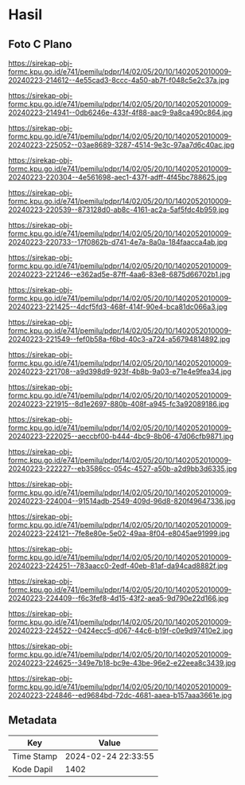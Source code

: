 # Hasil

## Foto C Plano

https://sirekap-obj-formc.kpu.go.id/e741/pemilu/pdpr/14/02/05/20/10/1402052010009-20240223-214612--4e55cad3-8ccc-4a50-ab7f-f048c5e2c37a.jpg

https://sirekap-obj-formc.kpu.go.id/e741/pemilu/pdpr/14/02/05/20/10/1402052010009-20240223-214941--0db6246e-433f-4f88-aac9-9a8ca490c864.jpg

https://sirekap-obj-formc.kpu.go.id/e741/pemilu/pdpr/14/02/05/20/10/1402052010009-20240223-225052--03ae8689-3287-4514-9e3c-97aa7d6c40ac.jpg

https://sirekap-obj-formc.kpu.go.id/e741/pemilu/pdpr/14/02/05/20/10/1402052010009-20240223-220304--4e561698-aec1-437f-adff-4f45bc788625.jpg

https://sirekap-obj-formc.kpu.go.id/e741/pemilu/pdpr/14/02/05/20/10/1402052010009-20240223-220539--873128d0-ab8c-4161-ac2a-5af5fdc4b959.jpg

https://sirekap-obj-formc.kpu.go.id/e741/pemilu/pdpr/14/02/05/20/10/1402052010009-20240223-220733--17f0862b-d741-4e7a-8a0a-184faacca4ab.jpg

https://sirekap-obj-formc.kpu.go.id/e741/pemilu/pdpr/14/02/05/20/10/1402052010009-20240223-221246--e362ad5e-87ff-4aa6-83e8-6875d66702b1.jpg

https://sirekap-obj-formc.kpu.go.id/e741/pemilu/pdpr/14/02/05/20/10/1402052010009-20240223-221425--4dcf5fd3-468f-414f-90e4-bca81dc066a3.jpg

https://sirekap-obj-formc.kpu.go.id/e741/pemilu/pdpr/14/02/05/20/10/1402052010009-20240223-221549--fef0b58a-f6bd-40c3-a724-a56794814892.jpg

https://sirekap-obj-formc.kpu.go.id/e741/pemilu/pdpr/14/02/05/20/10/1402052010009-20240223-221708--a9d398d9-923f-4b8b-9a03-e71e4e9fea34.jpg

https://sirekap-obj-formc.kpu.go.id/e741/pemilu/pdpr/14/02/05/20/10/1402052010009-20240223-221915--8d1e2697-880b-408f-a945-fc3a92089186.jpg

https://sirekap-obj-formc.kpu.go.id/e741/pemilu/pdpr/14/02/05/20/10/1402052010009-20240223-222025--aeccbf00-b444-4bc9-8b06-47d06cfb9871.jpg

https://sirekap-obj-formc.kpu.go.id/e741/pemilu/pdpr/14/02/05/20/10/1402052010009-20240223-222227--eb3586cc-054c-4527-a50b-a2d9bb3d6335.jpg

https://sirekap-obj-formc.kpu.go.id/e741/pemilu/pdpr/14/02/05/20/10/1402052010009-20240223-224004--91514adb-2549-409d-96d8-820f49647336.jpg

https://sirekap-obj-formc.kpu.go.id/e741/pemilu/pdpr/14/02/05/20/10/1402052010009-20240223-224121--7fe8e80e-5e02-49aa-8f04-e8045ae91999.jpg

https://sirekap-obj-formc.kpu.go.id/e741/pemilu/pdpr/14/02/05/20/10/1402052010009-20240223-224251--783aacc0-2edf-40eb-81af-da94cad8882f.jpg

https://sirekap-obj-formc.kpu.go.id/e741/pemilu/pdpr/14/02/05/20/10/1402052010009-20240223-224409--f6c3fef8-4d15-43f2-aea5-9d790e22d166.jpg

https://sirekap-obj-formc.kpu.go.id/e741/pemilu/pdpr/14/02/05/20/10/1402052010009-20240223-224522--0424ecc5-d067-44c6-b19f-c0e9d97410e2.jpg

https://sirekap-obj-formc.kpu.go.id/e741/pemilu/pdpr/14/02/05/20/10/1402052010009-20240223-224625--349e7b18-bc9e-43be-96e2-e22eea8c3439.jpg

https://sirekap-obj-formc.kpu.go.id/e741/pemilu/pdpr/14/02/05/20/10/1402052010009-20240223-224846--ed9684bd-72dc-4681-aaea-b157aaa3661e.jpg


## Metadata

| Key        | Value               |
| ---------- | ------------------- |
| Time Stamp | 2024-02-24 22:33:55 |
| Kode Dapil | 1402                |



